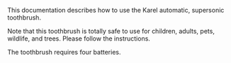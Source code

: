 This documentation describes how to use the Karel automatic, supersonic toothbrush.

Note that this toothbrush is totally safe to use for children, adults, pets, wildlife, and trees. Please follow the instructions.

The toothbrush requires four batteries.
